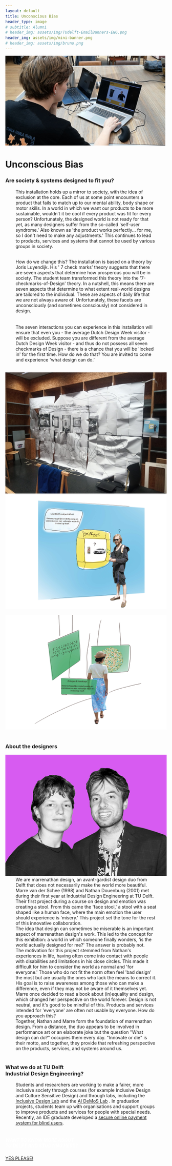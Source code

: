 ```yaml
---
layout: default
title: Unconscious Bias
header_type: image
# subtitle: Alumni
# header_img: assets/img/TUdelft-EmailBanners-ENG.png
header_img: assets/img/mini-banner.png
# header_img: assets/img/bruno.png
---
```


<!-- <img src="/assets/img/mini-banner.png" alt="Card image cap"> -->
<img src="/assets/img/03UnconsciousBias/UnconsciousBias001.jpg" alt="Card image cap"
  style="max-height:500px;
    max-width:500px;
    height:auto;
    width:auto;">
<br> 


<!-- ## Title 1 -->
<div class="card bias-card shadow">
<div class="card-body">
<h1 class="card-title text-center NeueMachina-project">Unconscious Bias</h1>
<h3 class="text-center NeueMachina-h4">Are society & systems designed to fit you?</h3>
  <div class="card-body text-center" style="margin-left: 2rem;margin-right: 2rem;">
This installation holds up a mirror to society, with the idea of exclusion at the core. Each of us at some
point encounters a product that fails to match up to our mental ability, body shape or motor skills. In a
world in which we want our products to be more sustainable, wouldn’t it be cool if every product was fit for
every person? Unfortunately, the designed world is not ready for that yet, as many designers suffer from
the so-called 'self-user syndrome.' Also known as 'the product works perfectly... for me, so I don't need to
make any adjustments.' This continues to lead to products, services and systems that cannot be used by
various groups in society.<br>
<br>

How do we change this? The installation is based on a theory by Joris Luyendijk. His ' 7 check marks’
theory suggests that there are seven aspects that determine how prosperous you will be in society. The
student team transformed this theory into the '7-checkmarks-of-Design' theory. In a nutshell, this means
there are seven aspects that determine to what extent real-world designs are tailored to the individual.
These are aspects of daily life that we are not always aware of. Unfortunately, these facets are
unconsciously (and sometimes consciously) not considered in design.<br>  
<br>
The seven interactions you can experience in this installation will ensure that even you - the average
Dutch Design Week visitor - will be excluded. Suppose you are different from the average Dutch Design
Week visitor - and thus do not possess all seven checkmarks of Design - there is a chance that you will
be 'locked in' for the first time. How do we do that? You are invited to come and experience 'what design
can do.’
  </div>
</div>
</div>
<br>
<div class="container">
  <div class="row">
    <div class="col-sm">
      <img src="/assets/img/03UnconsciousBias/UnconsciousBias002.jpg" alt="Card image cap">
    </div>
    <div class="col-sm">
      <img src="/assets/img/03UnconsciousBias/UnconsciousBias003.jpg" alt="Card image cap">
    </div>
  </div>
  <br>
  <div class="row">
    <div class="col-sm">
      <img src="/assets/img/03UnconsciousBias/UnconsciousBias004.jpg" alt="Card image cap">
    </div>
  </div>
</div>
<br>
<!-- ## Title 2 -->
<div class="card white-card shadow">
<div class="card-body">
<h3 class="card-title text-center NeueMachina-h3">About the designers</h3>
<img src="/assets/img/03UnconsciousBias/UnconsciousBias-ProfileImage.jpg" alt="Card image cap">
  <div class="card-body text-center" style="margin-left: 2rem;margin-right: 2rem;">
We are marrenathan design, an avant-gardist design duo from Delft that does not necessarily make the
world more beautiful. Marre van der Schee (1998) and Nathan Douenburg (2001) met during their first
year at Industrial Design Engineering at TU Delft. Their first project during a course on design and
emotion was creating a stool. From this came the 'face stool,' a stool with a seat shaped like a human
face, where the main emotion the user should experience is 'misery.' This project set the tone for the rest
of this innovative collaboration.  
<br>
The idea that design can sometimes be miserable is an important aspect of marrenathan design's work.
This led to the concept for this exhibition: a world in which someone finally wonders, 'is the world actually
designed for me?' The answer is probably not.  
<br>
The motivation for this project stemmed from Nathan's experiences in life, having often come into contact
with people with disabilities and limitations in his close circles. This made it difficult for him to consider the
world as normal and 'for everyone.' Those who do not fit the norm often feel 'bad design' the most but are
usually the ones who lack the means to correct it. His goal is to raise awareness among those who can
make a difference, even if they may not be aware of it themselves yet.  
<br>
Marre once decided to read a book about (in)equality and design, which changed her perspective on the
world forever. Design is not neutral, and it's good to be mindful of this. Products and services intended for
'everyone' are often not usable by everyone. How do you approach this?  
<br>
Together, Nathan and Marre form the foundation of marrenathan design. From a distance, the duo
appears to be involved in performance art or an elaborate joke but the question "What design can do?"
occupies them every day. "Innovate or die" is their motto, and together, they provide that refreshing
perspective on the products, services, and systems around us.
  </div>
</div>
</div>
<br>
<!-- ## Title 3   -->
<div class="card white-card shadow">
<div class="card-body">
<h3 class="card-title text-center NeueMachina-h3">What we do at TU Delft<br> Industrial Design Engineering?</h3>
  <div class="card-body text-center" style="margin-left: 2rem;margin-right: 2rem;">
Students and researchers are working to make a fairer, more inclusive society through courses
(for example Inclusive Design and Culture Sensitive Design) and through labs, including the
<a href="https://delftdesignlabs.org/inclusive-design-lab/" target="_blank"><u>Inclusive Design Lab</u></a>
 and the 
 <a href="https://www.tudelft.nl/ai/ai-demos-lab" target="_blank"><u>AI DeMoS Lab</u></a>
  . In graduation projects, students team up with
organisations and support groups to improve products and services for people with special
needs. Recently, an IDE graduate developed a 
<a href="https://delftdesignlabs.org/projects/thesis-blind-mobile-payment/" target="_blank"><u>secure online payment system for blind users</u></a>.
  </div>
</div>
</div>
<br>
<div class="card text-center  blue-card shadow">
  <div class="card-body">
    <h5 class="card-title NeueMachina-h4" style="color:white;">WANT TO KNOW MORE ABOUT <br>TU DELFT AND STUDYING HERE?</h5>
    <a href="https://www.tudelft.nl/en/education/practical-matters/studying-at-tu-delft" class="btn btn-primary NeueMachina">YES PLEASE!</a>
  </div>
</div>